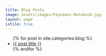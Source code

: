 ```yaml
---
title: Blog Posts
image: assets/images/Feynmans-Notebook.jpg
layout: page
istile: true
---
```


<ul>
{% for post in site.categories.blog %}
<li>
<a href="{{ post.url }}">{{ post.title }}</a>
</li>
{% endfor %}
</ul>
